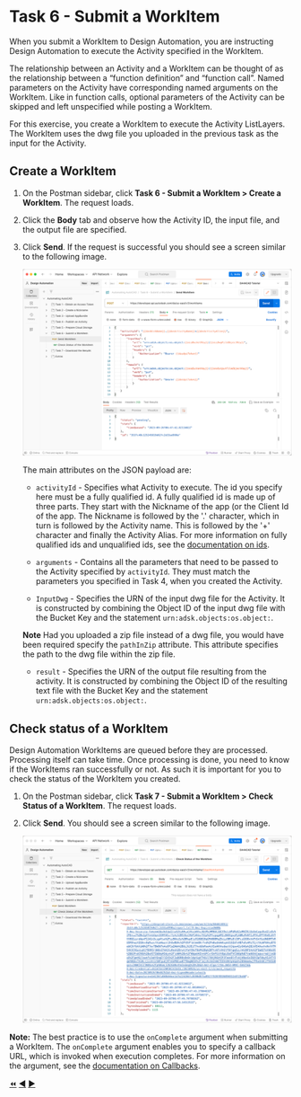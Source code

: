 # Task 6 - Submit a WorkItem

When you submit a WorkItem to Design Automation, you are instructing Design Automation to execute the Activity specified in the WorkItem.

The relationship between an Activity and a WorkItem can be thought of as the relationship between a “function definition” and “function call”.
Named parameters on the Activity have corresponding named arguments on the WorkItem.
Like in function calls, optional parameters of the Activity can be skipped and left unspecified while posting a WorkItem.

For this exercise, you create a WorkItem to execute the Activity ListLayers. The WorkItem uses the dwg file you uploaded in the previous task as the input for the Activity.

## Create a WorkItem


1. On the Postman sidebar, click **Task 6 - Submit a WorkItem > Create a WorkItem**. The request loads.

2. Click the **Body** tab and observe how the Activity ID, the input file, and the output file are specified.

3. Click **Send**. If the request is successful you should see a screen similar to the following image.

    ![ListLayersResultUrl](../images/task6-result_url.png "ListLayersResultUrl")

    The main attributes on the JSON payload are:

    - `activityId` - Specifies what Activity to execute. The id you specify here must be a fully qualified id. A fully qualified id is made up of three parts. They start with the Nickname of the app (or the Client Id of the app. The Nickname is followed by the '.' character, which in turn is followed by the Activity name. This is followed by the '+' character and finally the Activity Alias. For more information on fully qualified ids and unqualified ids, see the [documentation on ids](https://aps.autodesk.com/en/docs/design-automation/v3/developers_guide/aliases-and-ids/#ids).

    - `arguments` - Contains all the parameters that need to be passed to the Activity specified by `activityId`. They must match the parameters you specified in Task 4, when you created the Activity.

    - `InputDwg` - Specifies the URN of the input dwg file for the Activity. It is constructed by combining the Object ID of the input dwg file with the Bucket Key and the statement `urn:adsk.objects:os.object:`.

    **Note** Had you uploaded a zip file instead of a dwg file, you would have been required specify the `pathInZip` attribute. This attribute specifies the path to the dwg file within the zip file.

    - `result` - Specifies the URN  of the output file resulting from the activity. It is constructed by combining the Object ID of the resulting text file with the Bucket Key and the statement `urn:adsk.objects:os.object:`.


## Check status of a WorkItem

Design Automation WorkItems are queued before they are processed. Processing itself can take time. Once processing is done, you need to know if the WorkItems ran successfully or not. As such it is important for you to check the status of the WorkItem you created.

1. On the Postman sidebar, click **Task 7 - Submit a WorkItem > Check Status of a WorkItem**. The request loads.

2. Click **Send**. You should see a screen similar to the following image.

    ![WorkItem Status check result](../images/task6-check_status.png "WorkItem Status check result")

**Note:** The best practice is to use the `onComplete` argument when submitting a WorkItem. The `onComplete` argument enables you to specify a callback URL, which is invoked when execution completes. For more information on the argument, see the [documentation on Callbacks](https://aps.autodesk.com/en/docs/design-automation/v3/developers_guide/callbacks/#oncomplete-callback).

[:rewind:](../readme.md "readme.md") [:arrow_backward:](task-5.md "Previous task") [:arrow_forward:](task-7.md "Next task")
